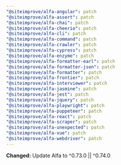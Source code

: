 ```yaml
---
"@siteimprove/alfa-angular": patch
"@siteimprove/alfa-assert": patch
"@siteimprove/alfa-chai": patch
"@siteimprove/alfa-cheerio": patch
"@siteimprove/alfa-cli": patch
"@siteimprove/alfa-command": patch
"@siteimprove/alfa-crawler": patch
"@siteimprove/alfa-cypress": patch
"@siteimprove/alfa-enzyme": patch
"@siteimprove/alfa-formatter-earl": patch
"@siteimprove/alfa-formatter-json": patch
"@siteimprove/alfa-formatter": patch
"@siteimprove/alfa-frontier": patch
"@siteimprove/alfa-interviewer": patch
"@siteimprove/alfa-jasmine": patch
"@siteimprove/alfa-jest": patch
"@siteimprove/alfa-jquery": patch
"@siteimprove/alfa-playwright": patch
"@siteimprove/alfa-puppeteer": patch
"@siteimprove/alfa-react": patch
"@siteimprove/alfa-scraper": patch
"@siteimprove/alfa-unexpected": patch
"@siteimprove/alfa-vue": patch
"@siteimprove/alfa-webdriver": patch
---
```


**Changed:** Update Alfa to ^0.73.0 || ^0.74.0
